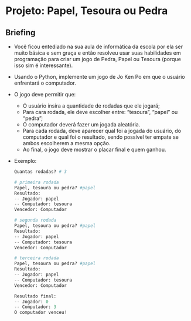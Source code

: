 # Projeto: Papel, Tesoura ou Pedra

## Briefing

- Você ficou entediado na sua aula de informática da escola por ela ser muito básica e sem graça e então resolveu usar suas habilidades em programação para criar um jogo de Pedra, Papel ou Tesoura (porque isso sim é interessante).
- Usando o Python, implemente um jogo de Jo Ken Po em que o usuário enfrentará o computador.
- O jogo deve permitir que:
  - O usuário insira a quantidade de rodadas que ele jogará;
  - Para cara rodada, ele deve escolher entre: “tesoura”, “papel” ou “pedra”;
  - O computador deverá fazer um jogada aleatória.
  - Para cada rodada, deve aparecer qual foi a jogada do usuário, do computador e qual foi o resultado, sendo possível ter empate se ambos escolherem a mesma opção.
  - Ao final, o jogo deve mostrar o placar final e quem ganhou.
- Exemplo:

  ```python
  Quantas rodadas? # 3

  # primeira rodada
  Papel, tesoura ou pedra? #papel
  Resultado:
  -- Jogador: papel
  -- Computador: tesoura
  Vencedor: Computador

  # segunda rodada
  Papel, tesoura ou pedra? #papel
  Resultado:
  -- Jogador: papel
  -- Computador: tesoura
  Vencedor: Computador

  # terceira rodada
  Papel, tesoura ou pedra? #papel
  Resultado:
  -- Jogador: papel
  -- Computador: tesoura
  Vencedor: Computador

  Resultado final:
  -- Jogador: 0
  -- Computador: 3
  O computador venceu!
  ```
